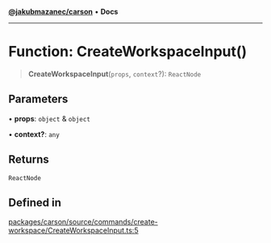 [**@jakubmazanec/carson**](../README.md) • **Docs**

---

# Function: CreateWorkspaceInput()

> **CreateWorkspaceInput**(`props`, `context`?): `ReactNode`

## Parameters

• **props**: `object` & `object`

• **context?**: `any`

## Returns

`ReactNode`

## Defined in

[packages/carson/source/commands/create-workspace/CreateWorkspaceInput.ts:5](https://github.com/jakubmazanec/tools/blob/05074a1dedd887672f015df129961cd35c75acfe/packages/carson/source/commands/create-workspace/CreateWorkspaceInput.ts#L5)
